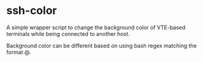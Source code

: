 # ssh-color

A simple wrapper script to change the background color of VTE-based terminals
while being connected to another host.

Background color can be different based on using bash regex matching the format
<user>@<host>.
